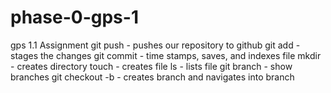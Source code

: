 # phase-0-gps-1
gps 1.1 Assignment
git push - pushes our repository to github
git add - stages the changes
git commit - time stamps, saves, and indexes file
mkdir - creates directory
touch - creates file
ls - lists file
git branch - show branches
git checkout -b - creates branch and navigates into branch

